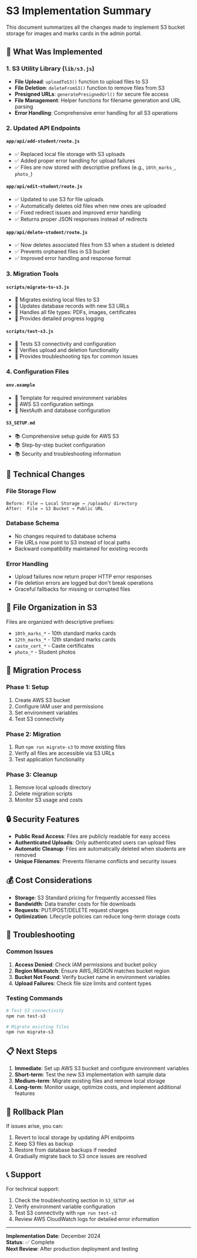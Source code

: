 # S3 Implementation Summary

This document summarizes all the changes made to implement S3 bucket storage for images and marks cards in the admin portal.

## 🚀 What Was Implemented

### 1. S3 Utility Library (`lib/s3.js`)
- **File Upload**: `uploadToS3()` function to upload files to S3
- **File Deletion**: `deleteFromS3()` function to remove files from S3
- **Presigned URLs**: `generatePresignedUrl()` for secure file access
- **File Management**: Helper functions for filename generation and URL parsing
- **Error Handling**: Comprehensive error handling for all S3 operations

### 2. Updated API Endpoints

#### `app/api/add-student/route.js`
- ✅ Replaced local file storage with S3 uploads
- ✅ Added proper error handling for upload failures
- ✅ Files are now stored with descriptive prefixes (e.g., `10th_marks_`, `photo_`)

#### `app/api/edit-student/route.js`
- ✅ Updated to use S3 for file uploads
- ✅ Automatically deletes old files when new ones are uploaded
- ✅ Fixed redirect issues and improved error handling
- ✅ Returns proper JSON responses instead of redirects

#### `app/api/delete-student/route.js`
- ✅ Now deletes associated files from S3 when a student is deleted
- ✅ Prevents orphaned files in S3 bucket
- ✅ Improved error handling and response format

### 3. Migration Tools

#### `scripts/migrate-to-s3.js`
- 🔄 Migrates existing local files to S3
- 🔄 Updates database records with new S3 URLs
- 🔄 Handles all file types: PDFs, images, certificates
- 🔄 Provides detailed progress logging

#### `scripts/test-s3.js`
- 🧪 Tests S3 connectivity and configuration
- 🧪 Verifies upload and deletion functionality
- 🧪 Provides troubleshooting tips for common issues

### 4. Configuration Files

#### `env.example`
- 📝 Template for required environment variables
- 📝 AWS S3 configuration settings
- 📝 NextAuth and database configuration

#### `S3_SETUP.md`
- 📚 Comprehensive setup guide for AWS S3
- 📚 Step-by-step bucket configuration
- 📚 Security and troubleshooting information

## 🔧 Technical Changes

### File Storage Flow
```
Before: File → Local Storage → /uploads/ directory
After:  File → S3 Bucket → Public URL
```

### Database Schema
- No changes required to database schema
- File URLs now point to S3 instead of local paths
- Backward compatibility maintained for existing records

### Error Handling
- Upload failures now return proper HTTP error responses
- File deletion errors are logged but don't break operations
- Graceful fallbacks for missing or corrupted files

## 📁 File Organization in S3

Files are organized with descriptive prefixes:
- `10th_marks_*` - 10th standard marks cards
- `12th_marks_*` - 12th standard marks cards  
- `caste_cert_*` - Caste certificates
- `photo_*` - Student photos

## 🚦 Migration Process

### Phase 1: Setup
1. Create AWS S3 bucket
2. Configure IAM user and permissions
3. Set environment variables
4. Test S3 connectivity

### Phase 2: Migration
1. Run `npm run migrate-s3` to move existing files
2. Verify all files are accessible via S3 URLs
3. Test application functionality

### Phase 3: Cleanup
1. Remove local uploads directory
2. Delete migration scripts
3. Monitor S3 usage and costs

## 🔒 Security Features

- **Public Read Access**: Files are publicly readable for easy access
- **Authenticated Uploads**: Only authenticated users can upload files
- **Automatic Cleanup**: Files are automatically deleted when students are removed
- **Unique Filenames**: Prevents filename conflicts and security issues

## 💰 Cost Considerations

- **Storage**: S3 Standard pricing for frequently accessed files
- **Bandwidth**: Data transfer costs for file downloads
- **Requests**: PUT/POST/DELETE request charges
- **Optimization**: Lifecycle policies can reduce long-term storage costs

## 🐛 Troubleshooting

### Common Issues
1. **Access Denied**: Check IAM permissions and bucket policy
2. **Region Mismatch**: Ensure AWS_REGION matches bucket region
3. **Bucket Not Found**: Verify bucket name in environment variables
4. **Upload Failures**: Check file size limits and content types

### Testing Commands
```bash
# Test S3 connectivity
npm run test-s3

# Migrate existing files
npm run migrate-s3
```

## 📋 Next Steps

1. **Immediate**: Set up AWS S3 bucket and configure environment variables
2. **Short-term**: Test the new S3 implementation with sample data
3. **Medium-term**: Migrate existing files and remove local storage
4. **Long-term**: Monitor usage, optimize costs, and implement additional features

## 🔄 Rollback Plan

If issues arise, you can:
1. Revert to local storage by updating API endpoints
2. Keep S3 files as backup
3. Restore from database backups if needed
4. Gradually migrate back to S3 once issues are resolved

## 📞 Support

For technical support:
1. Check the troubleshooting section in `S3_SETUP.md`
2. Verify environment variable configuration
3. Test S3 connectivity with `npm run test-s3`
4. Review AWS CloudWatch logs for detailed error information

---

**Implementation Date**: December 2024  
**Status**: ✅ Complete  
**Next Review**: After production deployment and testing
